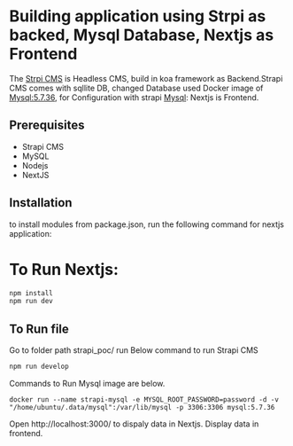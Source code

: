 # Building application using Strpi as backed, Mysql Database, Nextjs as Frontend

The [Strpi CMS] is Headless CMS, build in koa framework as Backend.Strapi CMS comes with sqllite DB, changed Database used Docker image of [Mysql:5.7.36], for Configuration with strapi [Mysql]: Nextjs is Frontend.

## Prerequisites
* Strapi CMS
* MySQL
* Nodejs
* NextJS

## Installation
to install modules from package.json, run the following command for nextjs application:
# To Run Nextjs:
```sh
npm install 
npm run dev
```
## To Run file

Go to folder path strapi_poc/ run Below command to run Strapi CMS
```sh
npm run develop
```
Commands to Run Mysql image are below. 
```
docker run --name strapi-mysql -e MYSQL_ROOT_PASSWORD=password -d -v "/home/ubuntu/.data/mysql":/var/lib/mysql -p 3306:3306 mysql:5.7.36
```
Open http://localhost:3000/ to dispaly data in Nextjs. Display data in frontend.

[Mysql]:<https://strapi.io/blog/configuring-strapi-mysql-database>
[Mysql:5.7.36]:<https://hub.docker.com/_/mysql>
 [Strpi CMS]:<https://docs.strapi.io/dev-docs/quick-start#_1-install-strapi-and-create-a-new-project>
 [Nextjs]:<https://nextjs.org/learn/basics/create-nextjs-app/setup>
 

